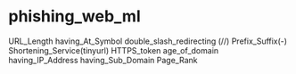# phishing_web_ml

URL_Length
having_At_Symbol
double_slash_redirecting (//)
Prefix_Suffix(-)
Shortening_Service(tinyurl)
HTTPS_token
age_of_domain
having_IP_Address
having_Sub_Domain
Page_Rank
